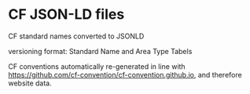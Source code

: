 # CF JSON-LD files
CF standard names converted to JSONLD

versioning format: Standard Name and Area Type Tabels

CF conventions automatically re-generated in line with https://github.com/cf-convention/cf-convention.github.io, and therefore website data.
